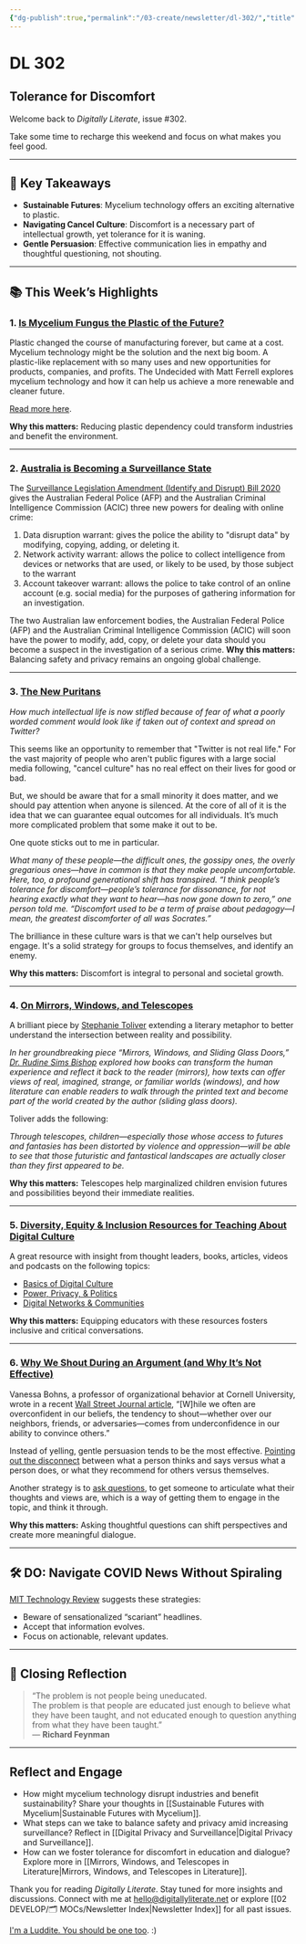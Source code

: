 ```yaml
---
{"dg-publish":true,"permalink":"/03-create/newsletter/dl-302/","title":"Tolerance for Discomfort","tags":["cancel-culture"]}
---
```



# DL 302

## Tolerance for Discomfort

Welcome back to _Digitally Literate_, issue #302.  

Take some time to recharge this weekend and focus on what makes you feel good.  

---

## 🔖 Key Takeaways  

- **Sustainable Futures**: Mycelium technology offers an exciting alternative to plastic.  
- **Navigating Cancel Culture**: Discomfort is a necessary part of intellectual growth, yet tolerance for it is waning.  
- **Gentle Persuasion**: Effective communication lies in empathy and thoughtful questioning, not shouting.  

---

## 📚 This Week’s Highlights  

### 1. **[Is Mycelium Fungus the Plastic of the Future?](https://www.youtube.com/watch?v=cApVVuuqLFY)**  
Plastic changed the course of manufacturing forever, but came at a cost. Mycelium technology might be the solution and the next big boom. A plastic-like replacement with so many uses and new opportunities for products, companies, and profits. The Undecided with Matt Ferrell explores mycelium technology and how it can help us achieve a more renewable and cleaner future.

[Read more here](https://undecidedmf.com/episodes/is-fungus-the-plastic-of-the-future).

**Why this matters:** Reducing plastic dependency could transform industries and benefit the environment.  

---

### 2. **[Australia is Becoming a Surveillance State](https://ia.acs.org.au/article/2021/australia-is-becoming-a-surveillance-state.html)**  
The [Surveillance Legislation Amendment (Identify and Disrupt) Bill 2020](https://www.homeaffairs.gov.au/about-us/our-portfolios/national-security/lawful-access-telecommunications/surveillance-legislation-amendment-identify-and-disrupt-bill-2020) gives the Australian Federal Police (AFP) and the Australian Criminal Intelligence Commission (ACIC) three new powers for dealing with online crime:

1. Data disruption warrant: gives the police the ability to "disrupt data" by modifying, copying, adding, or deleting it.
2. Network activity warrant: allows the police to collect intelligence from devices or networks that are used, or likely to be used, by those subject to the warrant
3. Account takeover warrant: allows the police to take control of an online account (e.g. social media) for the purposes of gathering information for an investigation.

The two Australian law enforcement bodies, the Australian Federal Police (AFP) and the Australian Criminal Intelligence Commission (ACIC) will soon have the power to modify, add, copy, or delete your data should you become a suspect in the investigation of a serious crime.
**Why this matters:** Balancing safety and privacy remains an ongoing global challenge.  

---

### 3. **[The New Puritans](https://www.theatlantic.com/ideas/archive/2021/08/parents-are-not-okay/619859/)**  
_How much intellectual life is now stifled because of fear of what a poorly worded comment would look like if taken out of context and spread on Twitter?_

This seems like an opportunity to remember that "Twitter is not real life." For the vast majority of people who aren't public figures with a large social media following, "cancel culture" has no real effect on their lives for good or bad.

But, we should be aware that for a small minority it does matter, and we should pay attention when anyone is silenced. At the core of all of it is the idea that we can guarantee equal outcomes for all individuals. It’s much more complicated problem that some make it out to be.

One quote sticks out to me in particular.

_What many of these people—the difficult ones, the gossipy ones, the overly gregarious ones—have in common is that they make people uncomfortable. Here, too, a profound generational shift has transpired. “I think people’s tolerance for discomfort—people’s tolerance for dissonance, for not hearing exactly what they want to hear—has now gone down to zero,” one person told me. “Discomfort used to be a term of praise about pedagogy—I mean, the greatest discomforter of all was Socrates.”_

The brilliance in these culture wars is that we can't help ourselves but engage. It's a solid strategy for groups to focus themselves, and identify an enemy.

**Why this matters:** Discomfort is integral to personal and societal growth.  

---

### 4. **[On Mirrors, Windows, and Telescopes](https://library.ncte.org/journals/CC/issues/v31-1/31377)**  
A brilliant piece by [Stephanie Toliver](https://readingblackfutures.com/) extending a literary metaphor to better understand the intersection between reality and possibility.

_In her groundbreaking piece “Mirrors, Windows, and Sliding Glass Doors,” [Dr. Rudine Sims Bishop](https://en.wikipedia.org/wiki/Rudine_Sims_Bishop) explored how books can transform the human experience and reflect it back to the reader (mirrors), how texts can offer views of real, imagined, strange, or familiar worlds (windows), and how literature can enable readers to walk through the printed text and become part of the world created by the author (sliding glass doors)._

Toliver adds the following:

_Through telescopes, children—especially those whose access to futures and fantasies has been distorted by violence and oppression—will be able to see that those futuristic and fantastical landscapes are actually closer than they first appeared to be._

**Why this matters:** Telescopes help marginalized children envision futures and possibilities beyond their immediate realities.  

---

### 5. **[Diversity, Equity & Inclusion Resources for Teaching About Digital Culture](https://edspace.american.edu/deicomm365/)**  
A great resource with insight from thought leaders, books, articles, videos and podcasts on the following topics:

- [Basics of Digital Culture](https://edspace.american.edu/deicomm365/basics-of-digital-culture/)
- [Power, Privacy, & Politics](https://edspace.american.edu/deicomm365/power-privacy-politics/)
- [Digital Networks & Communities](https://edspace.american.edu/deicomm365/digital-communities/)

**Why this matters:** Equipping educators with these resources fosters inclusive and critical conversations.  

---

### 6. **[Why We Shout During an Argument (and Why It’s Not Effective)](https://lifehacker.com/why-we-shout-during-an-argument-and-why-its-not-effect-1847588343)**  
Vanessa Bohns, a professor of organizational behavior at Cornell University, wrote in a recent [Wall Street Journal article](https://www.wsj.com/articles/why-do-we-shout-when-we-argue-lack-of-confidence-11629518461), “\[W\]hile we often are overconfident in our beliefs, the tendency to shout—whether over our neighbors, friends, or adversaries—comes from underconfidence in our ability to convince others.”

Instead of yelling, gentle persuasion tends to be the most effective. [Pointing out the disconnect](https://hbr.org/2020/04/how-to-persuade-people-to-change-their-behavior) between what a person thinks and says versus what a person does, or what they recommend for others versus themselves.

Another strategy is to [ask questions](https://hbr.org/2020/04/how-to-persuade-people-to-change-their-behavior), to get someone to articulate what their thoughts and views are, which is a way of getting them to engage in the topic, and think it through.

**Why this matters:** Asking thoughtful questions can shift perspectives and create more meaningful dialogue.  

---

## 🛠️ DO: Navigate COVID News Without Spiraling  

[MIT Technology Review](https://www.technologyreview.com/2021-08-30/1033929/how-to-navigate-covid-news-without-spiraling/) suggests these strategies:  
- Beware of sensationalized “scariant” headlines.  
- Accept that information evolves.  
- Focus on actionable, relevant updates.  

---

## 🌟 Closing Reflection  

> “The problem is not people being uneducated.  
> The problem is that people are educated just enough to believe what they have been taught, and not educated enough to question anything from what they have been taught.”  
> — **Richard Feynman**  

---

## Reflect and Engage  

- How might mycelium technology disrupt industries and benefit sustainability? Share your thoughts in [[Sustainable Futures with Mycelium\|Sustainable Futures with Mycelium]].  
- What steps can we take to balance safety and privacy amid increasing surveillance? Reflect in [[Digital Privacy and Surveillance\|Digital Privacy and Surveillance]].  
- How can we foster tolerance for discomfort in education and dialogue? Explore more in [[Mirrors, Windows, and Telescopes in Literature\|Mirrors, Windows, and Telescopes in Literature]].  

Thank you for reading _Digitally Literate_. Stay tuned for more insights and discussions. Connect with me at [hello@digitallyliterate.net](mailto:hello@digitallyliterate.net) or explore [[02 DEVELOP/🗂️ MOCs/Newsletter Index\|Newsletter Index]] for all past issues.  

[I'm a Luddite. You should be one too](https://theconversation.com/im-a-luddite-you-should-be-one-too-163172). :)